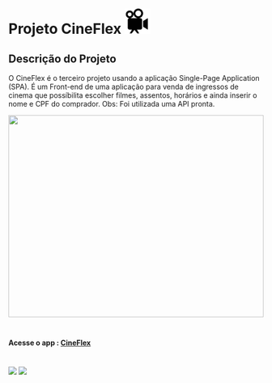 # Projeto CineFlex <img src="public/imagens/iconeLogo.png" width=50px height=50px/>

## Descrição do Projeto
 O CineFlex é o terceiro projeto usando a aplicação Single-Page Application (SPA). 
 É um Front-end de uma aplicação para venda de ingressos de cinema que possíbilita escolher filmes, assentos, horários e ainda inserir o nome e CPF do comprador. 
 Obs: Foi utilizada uma API pronta.

<img src="public/imagens/cine1.png" width=100% height=400px/>


#
#### Acesse o app : <a href="https://projeto9-cineflex-two-snowy.vercel.app/">CineFlex</a>
#
[![](https://img.shields.io/badge/React-20232A?style=for-the-badge&logo=react&logoColor=61DAFB)]()
[![](https://img.shields.io/badge/JavaScript-323330?style=for-the-badge&logo=javascript&logoColor=F7DF1E)]()

